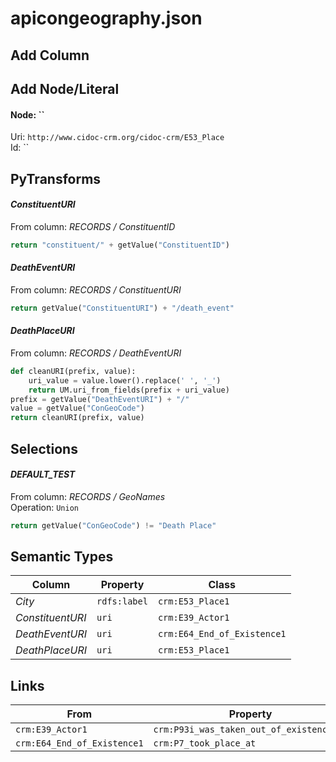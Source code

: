 # apicongeography.json

## Add Column

## Add Node/Literal
#### Node: ``
Uri: `http://www.cidoc-crm.org/cidoc-crm/E53_Place`
<br/>Id: ``


## PyTransforms
#### _ConstituentURI_
From column: _RECORDS / ConstituentID_
``` python
return "constituent/" + getValue("ConstituentID")
```

#### _DeathEventURI_
From column: _RECORDS / ConstituentURI_
``` python
return getValue("ConstituentURI") + "/death_event"
```

#### _DeathPlaceURI_
From column: _RECORDS / DeathEventURI_
``` python
def cleanURI(prefix, value):
    uri_value = value.lower().replace(' ', '_')
    return UM.uri_from_fields(prefix + uri_value)
prefix = getValue("DeathEventURI") + "/"
value = getValue("ConGeoCode")
return cleanURI(prefix, value)
```


## Selections
#### _DEFAULT_TEST_
From column: _RECORDS / GeoNames_
<br>Operation: `Union`
``` python
return getValue("ConGeoCode") != "Death Place"
```


## Semantic Types
| Column | Property | Class |
|  ----- | -------- | ----- |
| _City_ | `rdfs:label` | `crm:E53_Place1`|
| _ConstituentURI_ | `uri` | `crm:E39_Actor1`|
| _DeathEventURI_ | `uri` | `crm:E64_End_of_Existence1`|
| _DeathPlaceURI_ | `uri` | `crm:E53_Place1`|


## Links
| From | Property | To |
|  --- | -------- | ---|
| `crm:E39_Actor1` | `crm:P93i_was_taken_out_of_existence_by` | `crm:E64_End_of_Existence1`|
| `crm:E64_End_of_Existence1` | `crm:P7_took_place_at` | `crm:E53_Place1`|

